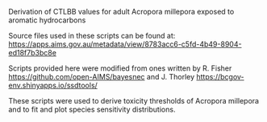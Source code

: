 
Derivation of CTLBB values for adult Acropora millepora exposed to aromatic hydrocarbons

Source files used in these scripts can be found at:
https://apps.aims.gov.au/metadata/view/8783acc6-c5fd-4b49-8904-ed18f7b3bc8e

Scripts provided here were modified from ones written by R. Fisher https://github.com/open-AIMS/bayesnec and J. Thorley https://bcgov-env.shinyapps.io/ssdtools/

These scripts were used to derive toxicity thresholds of Acropora millepora and to fit and plot species sensitivity distributions.
